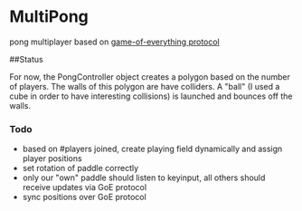 # MultiPong
pong multiplayer based on [game-of-everything protocol](https://github.com/CoderDojo/cp-zen-platform.git)

##Status

For now, the PongController object creates a polygon based on the number of players.
The walls of this polygon are have colliders.
A "ball" (I used a cube in order to have interesting collisions) is launched and bounces off the walls.

### Todo

* based on #players joined, create playing field dynamically and assign player positions
* set rotation of paddle correctly
* only our "own" paddle should listen to keyinput, all others should receive updates via GoE protocol
* sync positions over GoE protocol
